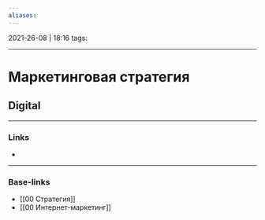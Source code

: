 ```yaml
---
aliases:
---
```

2021-26-08 | 18:16
tags: 
___

# Маркетинговая стратегия

## Digital


___
### Links
- 

___
### Base-links
- [[00 Стратегия]]
- [[00 Интернет-маркетинг]]

